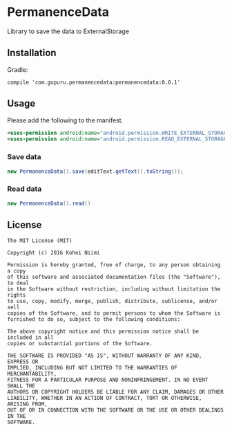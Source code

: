 # PermanenceData

Library to save the data to ExternalStorage

## Installation

Gradle:

```
compile 'com.gupuru.permanencedata:permanencedata:0.0.1'
```

## Usage

Please add the following to the manifest.

```AndroidManifest.xml
<uses-permission android:name="android.permission.WRITE_EXTERNAL_STORAGE" />
<uses-permission android:name="android.permission.READ_EXTERNAL_STORAGE" />
```

### Save data

```java
new PermanenceData().save(editText.getText().toString());
```

### Read data

```java
new PermanenceData().read()
```

## License

```
The MIT License (MIT)

Copyright (c) 2016 Kohei Niimi

Permission is hereby granted, free of charge, to any person obtaining a copy
of this software and associated documentation files (the "Software"), to deal
in the Software without restriction, including without limitation the rights
to use, copy, modify, merge, publish, distribute, sublicense, and/or sell
copies of the Software, and to permit persons to whom the Software is
furnished to do so, subject to the following conditions:

The above copyright notice and this permission notice shall be included in all
copies or substantial portions of the Software.

THE SOFTWARE IS PROVIDED "AS IS", WITHOUT WARRANTY OF ANY KIND, EXPRESS OR
IMPLIED, INCLUDING BUT NOT LIMITED TO THE WARRANTIES OF MERCHANTABILITY,
FITNESS FOR A PARTICULAR PURPOSE AND NONINFRINGEMENT. IN NO EVENT SHALL THE
AUTHORS OR COPYRIGHT HOLDERS BE LIABLE FOR ANY CLAIM, DAMAGES OR OTHER
LIABILITY, WHETHER IN AN ACTION OF CONTRACT, TORT OR OTHERWISE, ARISING FROM,
OUT OF OR IN CONNECTION WITH THE SOFTWARE OR THE USE OR OTHER DEALINGS IN THE
SOFTWARE.
```
